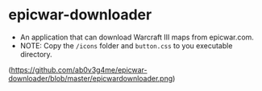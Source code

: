 # epicwar-downloader

* An application that can download Warcraft III maps from epicwar.com.
* NOTE: Copy the `/icons` folder and `button.css` to you executable directory.

(https://github.com/ab0v3g4me/epicwar-downloader/blob/master/epicwardownloader.png)

